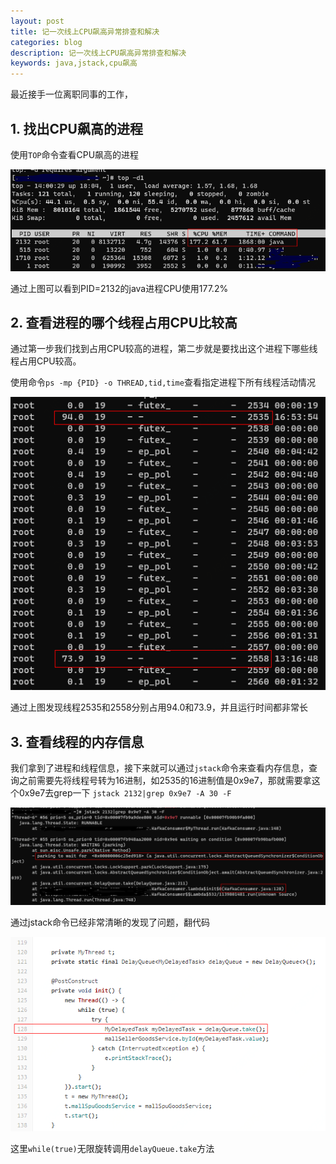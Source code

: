 ```yaml
---
layout: post
title: 记一次线上CPU飙高异常排查和解决
categories: blog
description: 记一次线上CPU飙高异常排查和解决
keywords: java,jstack,cpu飙高
---
```


最近接手一位离职同事的工作，

## 1. 找出CPU飙高的进程

使用`TOP`命令查看CPU飙高的进程

![top](/images/posts/cpu-soar/top.png)

通过上图可以看到PID=2132的java进程CPU使用177.2%

## 2. 查看进程的哪个线程占用CPU比较高

通过第一步我们找到占用CPU较高的进程，第二步就是要找出这个进程下哪些线程占用CPU较高。

使用命令`ps -mp {PID} -o THREAD,tid,time`查看指定进程下所有线程活动情况

![thread](/images/posts/cpu-soar/thread.png)

通过上图发现线程2535和2558分别占用94.0和73.9，并且运行时间都非常长

## 3. 查看线程的内存信息

我们拿到了进程和线程信息，接下来就可以通过`jstack`命令来查看内存信息，查询之前需要先将线程号转为16进制，如2535的16进制值是0x9e7，那就需要拿这个0x9e7去grep一下 `jstack 2132|grep 0x9e7 -A 30 -F`

![jstack](/images/posts/cpu-soar/jstack.png)

通过jstack命令已经非常清晰的发现了问题，翻代码

![source](/images/posts/cpu-soar/source.png)

这里`while(true)`无限旋转调用`delayQueue.take`方法
